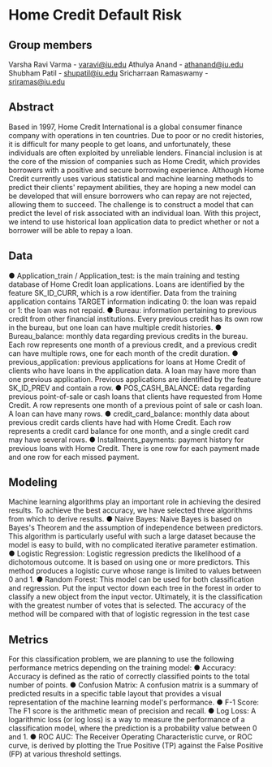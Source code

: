 # Home Credit Default Risk

## Group members
Varsha Ravi Varma - varavi@iu.edu
Athulya Anand - athanand@iu.edu
Shubham Patil - shupatil@iu.edu
Sricharraan Ramaswamy - sriramas@iu.edu

## Abstract
Based in 1997, Home Credit International is a global consumer finance company with operations in ten countries. Due to poor or no credit histories, it is difficult for many people to get loans, and unfortunately, these individuals are often exploited by unreliable lenders. Financial inclusion is at the core of the mission of companies such as Home Credit, which provides borrowers with a positive and secure borrowing experience. Although Home Credit currently uses various statistical and machine learning methods to predict their clients' repayment abilities, they are hoping a new model can be developed that will ensure borrowers who can repay are not rejected, allowing them to succeed. The challenge is to construct a model that can predict the level of risk associated with an individual loan. With this project, we intend to use historical loan application data to predict whether or not a borrower will be able to repay a loan.

## Data
● Application_train / Application_test: is the main training and testing database of Home Credit loan applications. Loans are identified by the feature SK_ID_CURR, which is a row identifier. Data from the training application contains TARGET information indicating 0: the loan was repaid or 1: the loan was not repaid.
● Bureau: information pertaining to previous credit from other financial institutions. Every previous credit has its own row in the bureau, but one loan can have multiple credit histories.
● Bureau_balance: monthly data regarding previous credits in the bureau. Each row represents one month of a previous credit, and a previous credit can have multiple rows, one for each month of the credit duration.
 ● previous_application: previous applications for loans at Home Credit of clients who have loans in the application data. A loan may have more than one previous application. Previous applications are identified by the feature SK_ID_PREV and contain a row.
● POS_CASH_BALANCE: data regarding previous point-of-sale or cash loans that clients have requested from Home Credit. A row represents one month of a previous point of sale or cash loan. A loan can have many rows.
● credit_card_balance: monthly data about previous credit cards clients have had with Home Credit. Each row represents a credit card balance for one month, and a single credit card may have several rows.
● Installments_payments: payment history for previous loans with Home Credit. There is one row for each payment made and one row for each missed payment.

## Modeling
Machine learning algorithms play an important role in achieving the desired results. To achieve the best accuracy, we have selected three algorithms from which to derive results.
● Naive Bayes: Naive Bayes is based on Bayes's Theorem and the assumption of independence between predictors. This algorithm is particularly useful with such a large dataset because the model is easy to build, with no complicated iterative parameter estimation.
● Logistic Regression: Logistic regression predicts the likelihood of a dichotomous outcome. It is based on using one or more predictors. This method produces a logistic curve whose range is limited to values between 0 and 1.
● Random Forest: This model can be used for both classification and regression. Put the input vector down each tree in the forest in order to classify a new object from the input vector. Ultimately, it is the classification with the greatest number of votes that is selected. The accuracy of the method will be compared with that of logistic regression in the test case

## Metrics
For this classification problem, we are planning to use the following performance metrics depending on the training model:
● Accuracy: Accuracy is defined as the ratio of correctly classified points to the total number of points.
● Confusion Matrix: A confusion matrix is a summary of predicted results in a specific table layout that provides a visual representation of the machine learning model's performance.
● F-1 Score: The F1 score is the arithmetic mean of precision and recall.
● Log Loss: A logarithmic loss (or log loss) is a way to measure the performance of a classification
model, where the prediction is a probability value between 0 and 1.
● ROC AUC: The Receiver Operating Characteristic curve, or ROC curve, is derived by plotting the
True Positive (TP) against the False Positive (FP) at various threshold settings.
